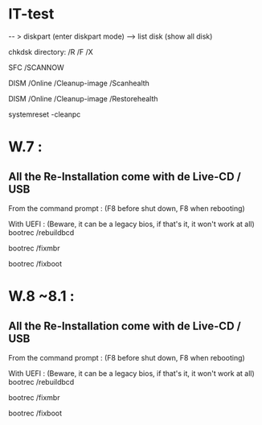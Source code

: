 # IT-test

-- > diskpart (enter diskpart mode)
--> list disk (show all disk)

chkdsk directory: /R /F /X

SFC /SCANNOW 

DISM /Online /Cleanup-image /Scanhealth


DISM /Online /Cleanup-image /Restorehealth


systemreset -cleanpc

# W.7 :
## All the Re-Installation come with de Live-CD / USB

From the command prompt : (F8 before shut down, F8 when rebooting)

With UEFI : (Beware, it can be a legacy bios, if that's it, it won't work at all)
bootrec /rebuildbcd

bootrec /fixmbr

bootrec /fixboot

# W.8 ~8.1 :

## All the Re-Installation come with de Live-CD / USB

From the command prompt : (F8 before shut down, F8 when rebooting)

With UEFI : (Beware, it can be a legacy bios, if that's it, it won't work at all)
bootrec /rebuildbcd

bootrec /fixmbr

bootrec /fixboot
